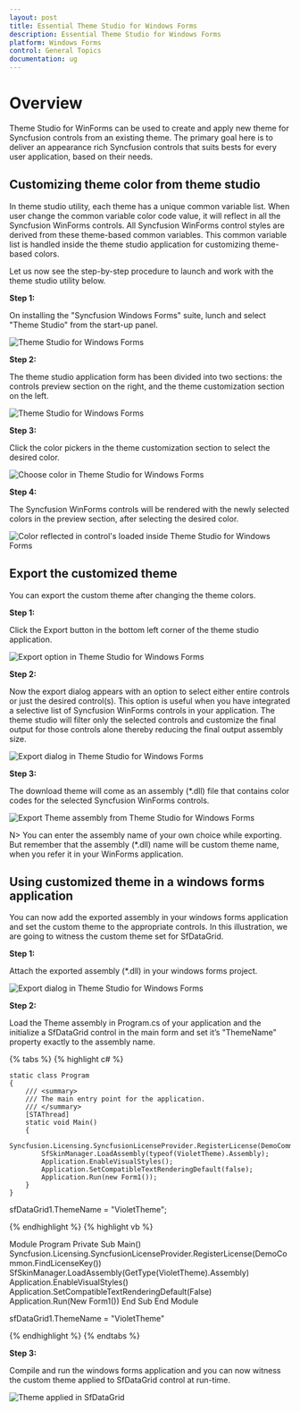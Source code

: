 ```yaml
---
layout: post
title: Essential Theme Studio for Windows Forms
description: Essential Theme Studio for Windows Forms
platform: Windows Forms
control: General Topics 
documentation: ug
---
```


# Overview

Theme Studio for WinForms can be used to create and apply new theme for Syncfusion controls from an existing theme. The primary goal here is to deliver an appearance rich Syncfusion controls that suits bests for every user application, based on their needs. 

## Customizing theme color from theme studio

In theme studio utility, each theme has a unique common variable list. When user change the common variable color code value, it will reflect in all the Syncfusion WinForms controls. All Syncfusion WinForms control styles are derived from these theme-based common variables. This common variable list is handled inside the theme studio application for customizing theme-based colors. 

Let us now see the step-by-step procedure to launch and work with the theme studio utility below.


**Step 1:**

On installing the "Syncfusion Windows Forms" suite, lunch and select "Theme Studio" from the start-up panel.

![Theme Studio for Windows Forms](ThemeStudio_images/Built-In-Themes.png)


**Step 2:**

The theme studio application form has been divided into two sections: the controls preview section on the right, and the theme customization section on the left.

![Theme Studio for Windows Forms](ThemeStudio_images/theme-studio.png)


**Step 3:**

Click the color pickers in the theme customization section to select the desired color.

![Choose color in Theme Studio for Windows Forms](ThemeStudio_images/color-selected-in-theme-studio.png)


**Step 4:**

The Syncfusion WinForms controls will be rendered with the newly selected colors in the preview section, after selecting the desired color. 

![Color reflected in control's loaded inside Theme Studio for Windows Forms](ThemeStudio_images/color-reflected-theme-studio.png)


## Export the customized theme
 
You can export the custom theme after changing the theme colors.


**Step 1:**

Click the Export button in the bottom left corner of the theme studio application. 

![Export option in Theme Studio for Windows Forms](ThemeStudio_images/Export-Theme-studio.png)


**Step 2:**

Now the export dialog appears with an option to select either entire controls or just the desired control(s). This option is useful when you have integrated a selective list of Syncfusion WinForms controls in your application. The theme studio will filter only the selected controls and customize the final output for those controls alone thereby reducing the final output assembly size. 

![Export dialog in Theme Studio for Windows Forms](ThemeStudio_images/Export-dialog-theme-studio.png)


**Step 3:**

The download theme will come as an assembly (*.dll) file that contains color codes for the selected Syncfusion WinForms controls. 

![Export Theme assembly from Theme Studio for Windows Forms](ThemeStudio_images/Theme-Assembly-Theme-studio.png)


N> You can enter the assembly name of your own choice while exporting. But remember that the assembly (*.dll) name will be custom theme name, when you refer it in your WinForms application. 


## Using customized theme in a windows forms application

You can now add the exported assembly in your windows forms application and set the custom theme to the appropriate controls. In this illustration, we are going to witness the custom theme set for SfDataGrid. 

**Step 1:**

Attach the exported assembly (*.dll) in your windows forms project.

![Export dialog in Theme Studio for Windows Forms](ThemeStudio_images/Export-dialog-theme-studio.png)

**Step 2:**

Load the Theme assembly in Program.cs of your application and the initialize a SfDataGrid control in the main form and set it’s "ThemeName" property exactly to the assembly name.

{% tabs %}
{% highlight c# %}

    static class Program
    {
        /// <summary>
        /// The main entry point for the application.
        /// </summary>
        [STAThread]
        static void Main()
        {
			Syncfusion.Licensing.SyncfusionLicenseProvider.RegisterLicense(DemoCommon.FindLicenseKey());
            SfSkinManager.LoadAssembly(typeof(VioletTheme).Assembly);
            Application.EnableVisualStyles();
            Application.SetCompatibleTextRenderingDefault(false);
            Application.Run(new Form1());
        }
    }
	
sfDataGrid1.ThemeName = "VioletTheme";
	
{% endhighlight %}
{% highlight vb %}

Module Program
    <STAThread>
    Private Sub Main()
        Syncfusion.Licensing.SyncfusionLicenseProvider.RegisterLicense(DemoCommon.FindLicenseKey())
        SfSkinManager.LoadAssembly(GetType(VioletTheme).Assembly)
        Application.EnableVisualStyles()
        Application.SetCompatibleTextRenderingDefault(False)
        Application.Run(New Form1())
    End Sub
End Module

sfDataGrid1.ThemeName = "VioletTheme"

{% endhighlight %}
{% endtabs %}

**Step 3:**

Compile and run the windows forms application and you can now witness the custom theme applied to SfDataGrid control at run-time. 

![Theme applied in SfDataGrid](ThemeStudio_images/Theme-applied-SfDataGrid.png)
